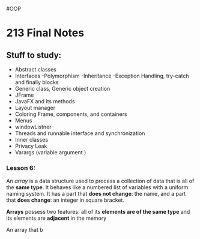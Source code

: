 #OOP 
# 213 Final Notes
## Stuff to study:
- Abstract classes
- Interfaces
-Polymorphism
-Inheritance
-Exception Handling, try-catch and finally blocks
- Generic class, Generic object creation
- JFrame
- JavaFX and its methods
- Layout manager
- Coloring Frame, components, and containers
- Menus
- windowListner
- Threads and runnable interface and synchronization
- Inner classes
- Privacy Leak
- Varargs  (variable argument )

### Lesson 6:

An *array* is a data structure used to process a collection of data that is all of the **same type**. It behaves like a numbered list of variables with a uniform naming system. It has a part that  **does not change**: the name, and a part that **does change**: an integer in square bracket.

**Arrays** possess two features: all of its **elements are of the same type** and its elements are **adjacent** in the memory

An array that b

 